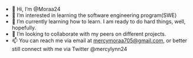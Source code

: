 - 👋 Hi, I’m @Moraa24
- 👀 I’m interested in learning  the software engineering program(SWE)
- 🌱 I’m currently learning how to learn. I am ready to do hard things, well, hopefully.
- 💞️ I’m looking to collaborate with my peers on different projects. 
- 📫 You can reach me via email at mercymoraa705@gmail.com, or better still connect with me via Twitter @mercylynn24

<!---
Moraa24/Moraa24 is a ✨ special ✨ repository because its `README.md` (this file) appears on your GitHub profile.
You can click the Preview link to take a look at your changes.
--->
